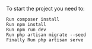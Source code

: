 To start the project you need to:

    Run composer install
    Run npm install 
    Run npm run dev
    Run php artisan migrate --seed 
    Finally Run php artisan serve
